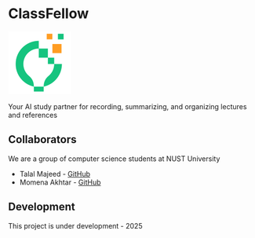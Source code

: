 # ClassFellow

![Logo](/logo.png)

Your AI study partner for recording, summarizing, and organizing lectures and references

## Collaborators

We are a group of computer science students at NUST University

- Talal Majeed - [GitHub](https://www.github.com/TalalMajeed)
- Momena Akhtar - [GitHub](https://github.com/Momena-akhtar)

## Development

This project is under development - 2025

